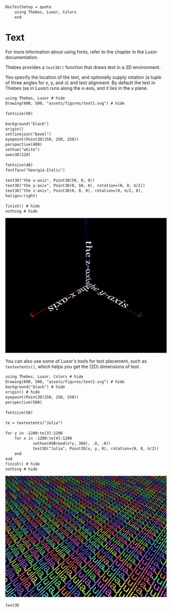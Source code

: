 ```@meta
DocTestSetup = quote
    using Thebes, Luxor, Colors
    end
```

# Text

For more information about using fonts, refer to the chapter in the Luxor documentation.

Thebes provides a `text3D()` function that draws text in a 3D environment.

You specify the location of the text, and optionally supply rotation (a tuple of three angles for x, y, and z) and text alignment. By default the text in Thebes (as in Luxor) runs along the x-axis, and it lies in the x plane.

```@example
using Thebes, Luxor # hide
Drawing(600, 500, "assets/figures/text1.svg") # hide

fontsize(50)

background("black")
origin()
setlinejoin("bevel")
eyepoint(Point3D(250, 250, 250))
perspective(400)
sethue("white")
axes3D(220)

fontsize(40)
fontface("Georgia-Italic")

text3D("the x-axis", Point3D(50, 0, 0))
text3D("the y-axis", Point3D(0, 50, 0), rotation=(0, 0, π/2))
text3D("the z-axis", Point3D(0, 0, 0), rotation=(0, π/2, 0), halign=:right)

finish() # hide
nothing # hide
```

![text ](assets/figures/text1.svg)

You can also use some of Luxor's tools for text placement, such as `textextents()`, which helps you get the (2D) dimensions of text.

```@example
using Thebes, Luxor, Colors # hide
Drawing(600, 500, "assets/figures/text2.svg") # hide
background("black") # hide
origin() # hide
eyepoint(Point3D(250, 250, 550))
perspective(500)

fontsize(50)

te = textextents("Julia")

for y in -1200:te[3]:1200
    for x in -1200:te[4]:1200
            sethue(HSB(mod(x*y, 360), .8, .8))
            text3D("Julia", Point3D(x, y, 0), rotation=(0, 0, π/2))
    end
end
finish() # hide
nothing # hide
```

![text ](assets/figures/text2.svg)

```@docs
text3D
```

